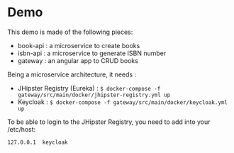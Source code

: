 # Demo

This demo is made of the following pieces:

* book-api : a microservice to create books
* isbn-api : a microservice to generate ISBN number
* gateway : an angular app to CRUD books

Being a microservice architecture, it needs :

* JHipster Registry (Eureka) : `$ docker-compose -f gateway/src/main/docker/jhipster-registry.yml up`
* Keycloak : `$ docker-compose -f gateway/src/main/docker/keycloak.yml up`

To be able to login to the JHipster Registry, you need to add into your /etc/host:

```
127.0.0.1  keycloak
```